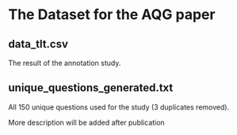 # The Dataset for the AQG paper


## data_tlt.csv

The result of the annotation study.

## unique_questions_generated.txt

All 150 unique questions used for the study (3 duplicates removed).



More description will be added after publication

